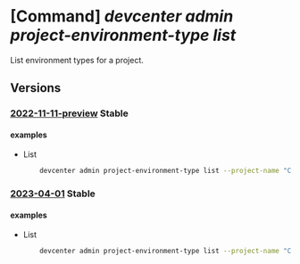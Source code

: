# [Command] _devcenter admin project-environment-type list_

List environment types for a project.

## Versions

### [2022-11-11-preview](/Resources/mgmt-plane/L3N1YnNjcmlwdGlvbnMve30vcmVzb3VyY2Vncm91cHMve30vcHJvdmlkZXJzL21pY3Jvc29mdC5kZXZjZW50ZXIvcHJvamVjdHMve30vZW52aXJvbm1lbnR0eXBlcw==/2022-11-11-preview.xml) **Stable**

<!-- mgmt-plane /subscriptions/{}/resourcegroups/{}/providers/microsoft.devcenter/projects/{}/environmenttypes 2022-11-11-preview -->

#### examples

- List
    ```bash
        devcenter admin project-environment-type list --project-name "ContosoProj" --resource-group "rg1"
    ```

### [2023-04-01](/Resources/mgmt-plane/L3N1YnNjcmlwdGlvbnMve30vcmVzb3VyY2Vncm91cHMve30vcHJvdmlkZXJzL21pY3Jvc29mdC5kZXZjZW50ZXIvcHJvamVjdHMve30vZW52aXJvbm1lbnR0eXBlcw==/2023-04-01.xml) **Stable**

<!-- mgmt-plane /subscriptions/{}/resourcegroups/{}/providers/microsoft.devcenter/projects/{}/environmenttypes 2023-04-01 -->

#### examples

- List
    ```bash
        devcenter admin project-environment-type list --project-name "ContosoProj" --resource-group "rg1"
    ```
